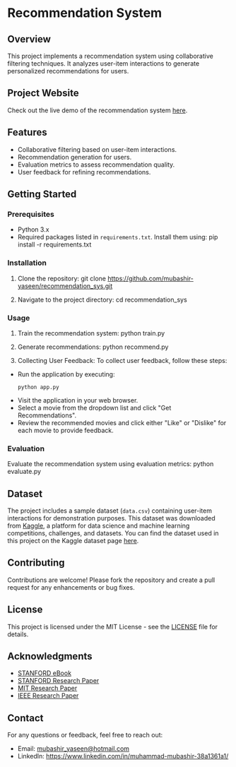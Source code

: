 # Recommendation System

## Overview
This project implements a recommendation system using collaborative filtering techniques. It analyzes user-item interactions to generate personalized recommendations for users.

## Project Website
Check out the live demo of the recommendation system [here](https://recommendation-sys-uy0j.onrender.com).

## Features
- Collaborative filtering based on user-item interactions.
- Recommendation generation for users.
- Evaluation metrics to assess recommendation quality.
- User feedback for refining recommendations.

## Getting Started
### Prerequisites
- Python 3.x
- Required packages listed in `requirements.txt`. Install them using:
pip install -r requirements.txt

### Installation
1. Clone the repository:
git clone https://github.com/mubashir-yaseen/recommendation_sys.git

2. Navigate to the project directory:
cd recommendation_sys

### Usage
1. Train the recommendation system:
python train.py

2. Generate recommendations:
python recommend.py

3. Collecting User Feedback:
To collect user feedback, follow these steps:
- Run the application by executing:
  ```
  python app.py
  ```
- Visit the application in your web browser.
- Select a movie from the dropdown list and click "Get Recommendations".
- Review the recommended movies and click either "Like" or "Dislike" for each movie to provide feedback.

### Evaluation
Evaluate the recommendation system using evaluation metrics:
python evaluate.py

## Dataset
The project includes a sample dataset (`data.csv`) containing user-item interactions for demonstration purposes. This dataset was downloaded from [Kaggle](https://www.kaggle.com/), a platform for data science and machine learning competitions, challenges, and datasets. You can find the dataset used in this project on the Kaggle dataset page [here](https://www.kaggle.com/datasets/tmdb/tmdb-movie-metadata).

## Contributing
Contributions are welcome! Please fork the repository and create a pull request for any enhancements or bug fixes.

## License
This project is licensed under the MIT License - see the [LICENSE](LICENSE) file for details.

## Acknowledgments
- [STANFORD eBook](http://infolab.stanford.edu/~ullman/mmds/ch9.pdf)
- [STANFORD Research Paper](https://cs229.stanford.edu/proj2013/Bystrom-MovieRecommendationsFromUserRatings.pdf)
- [MIT Research Paper](https://news.mit.edu/2011/compare-recommendation-systems-0708)
- [IEEE Research Paper](https://ieeexplore.ieee.org/document/8663822)

## Contact
For any questions or feedback, feel free to reach out:
- Email: mubashir_yaseen@hotmail.com
- LinkedIn: https://www.linkedin.com/in/muhammad-mubashir-38a1361a1/
